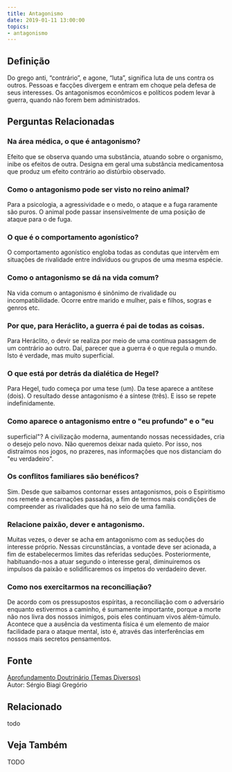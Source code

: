 ```yaml
---
title: Antagonismo
date: 2019-01-11 13:00:00
topics: 
- antagonismo
---
```


## Definição
Do grego anti, “contrário”, e agone, “luta”, significa luta de uns
contra os outros. Pessoas e facções divergem e entram em choque pela
defesa de seus interesses. Os antagonismos econômicos e políticos podem
levar à guerra, quando não forem bem administrados.

## Perguntas Relacionadas

### Na área médica, o que é antagonismo?
Efeito que se observa quando uma substância, atuando sobre o organismo,
inibe os efeitos de outra. Designa em geral uma substância medicamentosa
que produz um efeito contrário ao distúrbio observado.

### Como o antagonismo pode ser visto no reino animal?
Para a psicologia, a agressividade e o medo, o ataque e a fuga raramente
são puros. O animal pode passar insensivelmente de uma posição de ataque
para o de fuga.

### O que é o comportamento agonístico?
O comportamento agonístico engloba todas as condutas que intervêm em
situações de rivalidade entre indivíduos ou grupos de uma mesma espécie.

### Como o antagonismo se dá na vida comum?
Na vida comum o antagonismo é sinônimo de rivalidade ou
incompatibilidade. Ocorre entre marido e mulher, pais e filhos, sogras e
genros etc.

### Por que, para Heráclito, a guerra é pai de todas as coisas.

Para Heráclito, o devir se realiza por meio de uma contínua passagem de
um contrário ao outro. Daí, parecer que a guerra é o que regula o mundo.
Isto é verdade, mas muito superficial.

### O que está por detrás da dialética de Hegel?
Para Hegel, tudo começa por uma tese (um). Da tese aparece a antítese
(dois). O resultado desse antagonismo é a síntese (três). E isso se
repete indefinidamente.

### Como aparece o antagonismo entre o "eu profundo" e o "eu
superficial"?
A civilização moderna, aumentando nossas necessidades, cria o desejo
pelo novo. Não queremos deixar nada quieto. Por isso, nos distraímos nos
jogos, no prazeres, nas informações que nos distanciam do "eu
verdadeiro".

### Os conflitos familiares são benéficos?
Sim. Desde que saibamos contornar esses antagonismos, pois o Espiritismo
nos remete a encarnações passadas, a fim de termos mais condições de
compreender as rivalidades que há no seio de uma família.

### Relacione paixão, dever e antagonismo.

Muitas vezes, o dever se acha em antagonismo com as seduções do
interesse próprio. Nessas circunstâncias, a vontade deve ser acionada, a
fim de estabelecermos limites das referidas seduções. Posteriormente,
habituando-nos a atuar segundo o interesse geral, diminuiremos os
impulsos da paixão e solidificaremos os ímpetos do verdadeiro dever.

### Como nos exercitarmos na reconciliação?
De acordo com os pressupostos espíritas, a reconciliação com o
adversário enquanto estivermos a caminho, é sumamente importante, porque
a morte não nos livra dos nossos inimigos, pois eles continuam vivos
além-túmulo. Acontece que a ausência da vestimenta física é um elemento
de maior facilidade para o ataque mental, isto é, através das
interferências em nossos mais secretos pensamentos.

## Fonte
[Aprofundamento Doutrinário (Temas Diversos)](https://sites.google.com/view/aprofundamentodoutrinario/antagonismo)  
Autor: Sérgio Biagi Gregório

## Relacionado
todo

## Veja Também
TODO

